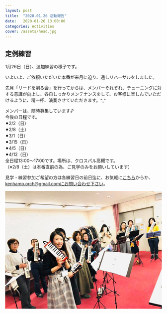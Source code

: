 ```yaml
---
layout: post
title:  "2020.01.26 活動報告"
date:   2020-01-26 13:00:00
categories: Activities
cover: /assets/head.jpg
---
```

## 定例練習

1月26日（日）、追加練習の様子です。  

いよいよ、ご依頼いただいた本番が来月に迫り、通しリハーサルをしました。  

先月「リードを削る会」を行ってからは、メンバーそれぞれ、チューニングに対する意識が向上し、各自しっかりメンテナンスをして、お客様に楽しんでいただけるように、精一杯、演奏させていただきます。^_^  

メンバーは、随時募集しています♪  
今後の日程です。  
⚫︎2/2（日）  
⚫︎2/8（土）  
⚫︎3/1（日）  
⚫︎3/15（日）  
⚫︎4/5（日）  
⚫︎4/12（日）  
全日程13:00〜17:00です。場所は、クロスパル高槻です。  
（※2/8（土）は本番直前の為、ご見学のみをお願いしています）  
  
見学・練習参加ご希望の方は各練習日の前日迄に、お気軽に[こちら](https://docs.google.com/forms/d/e/1FAIpQLSeOdIlDB3uChvhrr9F543WjyJz2orR1FHCYdYVnwKcQU6wVcg/viewform)からか、kenhamo.orch@gmail.comにお問い合わせ下さい。
  
  
<img border="0" src="/assets/20200126.jpg">  

